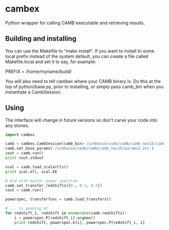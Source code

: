 # cambex
Python wrapper for calling CAMB executable and retrieving results.

Building and installing
-----------------------

You can use the Makefile to "make install".  If you want to install to some
local prefix instead of the system default, you can create a file called
Makefile.local and set it to say, for example:


  PREFIX = /home/myname/build/

You will also need to tell cambex where your CAMB binary is.  Do this at the
top of python/base.py, prior to installing, or simply pass camb_bin when you
instantiate a CambSession.


Using
-----

The interface will change in future versions so don't carve your code into any
stones.

```python
import cambex

camb = cambex.CambSession(camb_bin='/u/mhasse/code/camb/camb_nov15/camb')
camb.set_base_params('/u/mhasse/code/camb/camb_nov15/params2.ini')
cout = camb.run()
print cout.stdout

scal = camb.load_scalarCls()
print scal.ell, scal.EE

# And with matter power spectrum
camb.set_transfer_redshifts([0., 0.1, 0.2])
cout = camb.run()

powerspec, transferfunc = camb.load_transfers()

# ... is peaking at
for redshift_i, redshift in enumerate(camb.redshifts):
    i = powerspec.P[redshift_i].argmax()
    print redshift, powerspec.k[i], powerspec.P[redshift_i, i]
```
